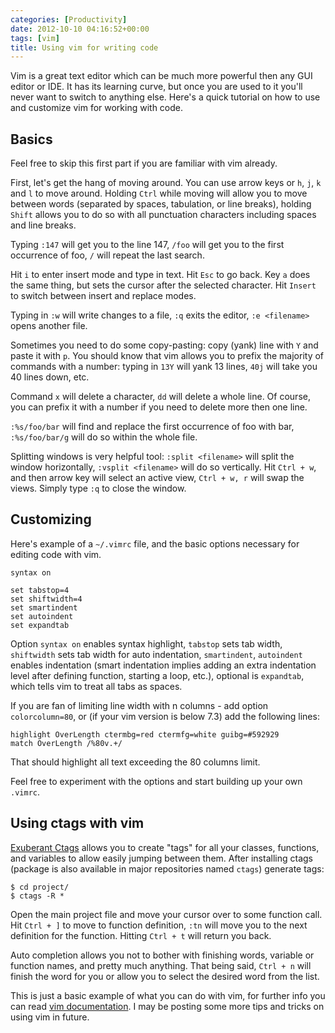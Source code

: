 ```yaml
---
categories: [Productivity]
date: 2012-10-10 04:16:52+00:00
tags: [vim]
title: Using vim for writing code
---
```


Vim is a great text editor which can be much more powerful then any GUI editor
or IDE. It has its learning curve, but once you are used to it you'll never
want to switch to anything else. Here's a quick tutorial on how to use and
customize vim for working with code.

## Basics

Feel free to skip this first part if you are familiar with vim already.

First, let's get the hang of moving around. You can use arrow keys or `h`, `j`,
`k` and `l` to move around. Holding `Ctrl` while moving will allow you to move
between words (separated by spaces, tabulation, or line breaks), holding
`Shift` allows you to do so with all punctuation characters including spaces
and line breaks.

Typing `:147` will get you to the line 147, `/foo` will get you to the first
occurrence of foo, `/` will repeat the last search.

Hit `i` to enter insert mode and type in text. Hit `Esc` to go back. Key `a`
does the same thing, but sets the cursor after the selected character. Hit
`Insert` to switch between insert and replace modes.

Typing in `:w` will write changes to a file, `:q` exits the editor, `:e
<filename>` opens another file.

Sometimes you need to do some copy-pasting: copy (yank) line with `Y` and paste
it with `p`. You should know that vim allows you to prefix the majority of
commands with a number: typing in `13Y` will yank 13 lines, `40j` will take you
40 lines down, etc.

Command `x` will delete a character, `dd` will delete a whole line. Of course,
you can prefix it with a number if you need to delete more then one line.

`:%s/foo/bar` will find and replace the first occurrence of foo with bar,
`:%s/foo/bar/g` will do so within the whole file.

Splitting windows is very helpful tool: `:split <filename>` will split the
window horizontally, `:vsplit <filename>` will do so vertically. Hit `Ctrl +
w`, and then arrow key will select an active view, `Ctrl + w, r` will swap the
views. Simply type `:q` to close the window.

## Customizing

Here's example of a `~/.vimrc` file, and the basic options necessary for
editing code with vim.

    syntax on

    set tabstop=4
    set shiftwidth=4
    set smartindent
    set autoindent
    set expandtab

Option `syntax on` enables syntax highlight, `tabstop` sets tab width,
`shiftwidth` sets tab width for auto indentation, `smartindent`, `autoindent`
enables indentation (smart indentation implies adding an extra indentation
level after defining function, starting a loop, etc.), optional is `expandtab`,
which tells vim to treat all tabs as spaces.

If you are fan of limiting line width with n columns - add option
`colorcolumn=80`, or (if your vim version is below 7.3) add the following
lines:

    highlight OverLength ctermbg=red ctermfg=white guibg=#592929
    match OverLength /%80v.+/

That should highlight all text exceeding the 80 columns limit.

Feel free to experiment with the options and start building up your own
`.vimrc`.

## Using ctags with vim

[Exuberant Ctags](http://ctags.sourceforge.net/) allows you to create "tags"
for all your classes, functions, and variables to allow easily jumping between
them. After installing ctags (package is also available in major repositories
named `ctags`) generate tags:

    $ cd project/
    $ ctags -R *

Open the main project file and move your cursor over to some function call. Hit
`Ctrl + ]` to move to function definition, `:tn` will move you to the next
definition for the function. Hitting `Ctrl + t` will return you back.

Auto completion allows you not to bother with finishing words, variable or
function names, and pretty much anything. That being said, `Ctrl + n` will
finish the word for you or allow you to select the desired word from the list.

This is just a basic example of what you can do with vim, for further info you
can read [vim documentation](http://www.vim.org/docs.php). I may be posting
some more tips and tricks on using vim in future.

